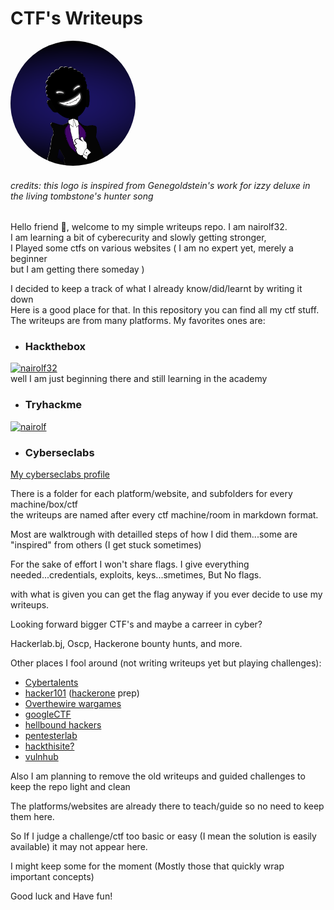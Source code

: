 # CTF's Writeups

<img src="pictures/dark_logo.png" alt="logo" width="200" height="200" style="border-radius: 50%;">

###### *credits: this logo is inspired from Genegoldstein's work for izzy deluxe in the living tombstone's hunter song*

Hello friend 🤖, welcome to my simple writeups repo. I am nairolf32.  
I am learning a bit of cyberecurity and slowly getting stronger,  
I Played some ctfs on various websites ( I am no expert yet, merely a beginner  
but I am getting there someday )

I decided to keep a track of what I already know/did/learnt by writing it down  
Here is a good place for that. In this repository you can find all my ctf stuff.  
The writeups are from many platforms. My favorites ones are:

- ### Hackthebox

[![nairolf32](https://www.hackthebox.eu/badge/image/607474)](https://app.hackthebox.com/profile/607474)  
 well I am just beginning there and still learning in the academy

- ### Tryhackme

[![nairolf](https://tryhackme-badges.s3.amazonaws.com/nairolf.png)](https://tryhackme.com/p/nairolf)

- ### Cyberseclabs

[My cyberseclabs profile](https://www.cyberseclabs.co.uk/profile)

There is a folder for each platform/website, and subfolders for every machine/box/ctf  
the writeups are named after every ctf machine/room in markdown format.

Most are walktrough with detailled steps of how I did them...some are "inspired" from
others (I get stuck sometimes)

For the sake of effort I won't share flags. I give everything needed...credentials, exploits, keys...smetimes, But No flags.

with what is given you can get the flag anyway if you ever decide to use my writeups.

Looking forward bigger CTF's and maybe a carreer in cyber?

Hackerlab.bj, Oscp, Hackerone bounty hunts, and more.

Other places I fool around (not writing writeups yet but playing challenges):

- [Cybertalents](https://cybertalents.com/members/nairolf32/profile)
- [hacker101](https://ctf.hacker101.com/) ([hackerone](https://hackerone.com/nairolf?type=user) prep)
- [Overthewire wargames](https://overthewire.org/wargames/)
- [googleCTF](https://capturetheflag.withgoogle.com/beginners-quest)
- [hellbound hackers](https://hbh.sh/user/nairolf32)
- [pentesterlab](https://pentesterlab.com)
- [hackthisite?](https://www.hackthissite.org/user/view/nairolf32/)
- [vulnhub](https://www.vulnhub.com/)

Also I am planning to remove the old writeups and guided challenges to keep the repo light and clean

The platforms/websites are already there to teach/guide so no need to keep them here.

So If I judge a challenge/ctf too basic or easy (I mean the solution is easily available) it may not appear here.

I might keep some for the moment (Mostly those that quickly wrap important concepts)

Good luck and Have fun!

